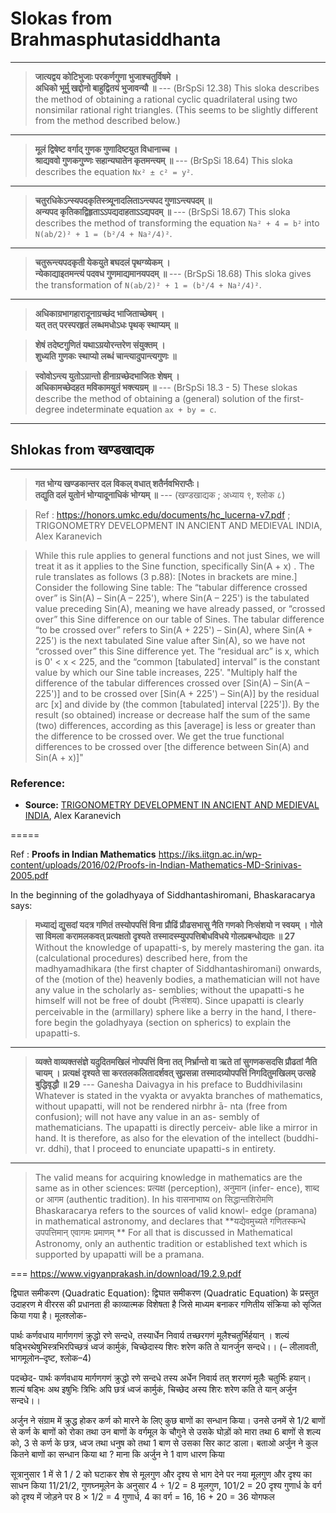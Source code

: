 # Slokas from Brahmasphutasiddhanta

---

> **जात्यद्वय कोटिभुजाः परकर्णगुणा भुजाश्चतुर्विषमे ।**  
> **अधिको भूर्मु खद्दोनो बाहुद्वितयं भुजावन्यौ ॥**  --- (BrSpSi 12.38)
> This sloka describes the method of obtaining a rational cyclic quadrilateral using two nonsimilar rational right triangles. (This seems to be slightly different from the method described below.)

---

> **मूलं द्विषेष्ट वर्गाद् गुणक गुणादिष्टयुत विधानाच्च ।**  
> **श्राद्यववो गुणकगुण्णः सहान्यघातेन कृतमन्त्यम् ॥**  --- (BrSpSi 18.64)
> This sloka describes the equation `Nx² ± c² = y²`.

---

> **चतुरधिकेऽन्स्यपदकृतिस्त्र्यूनादलिताऽन्त्यपद गुणाऽन्त्यपदम् ॥**  
> **अन्यपद कृतिकाद्विहृताऽऽपद्यदाहताऽऽद्यपदम् ॥**  --- (BrSpSi 18.67)
> This sloka describes the method of transforming the equation `Na² + 4 = b²` into `N(ab/2)² + 1 = (b²/4 + Na²/4)²`.

---

> **चतुरून्त्यपदकृती येकयुते बघदलं पृथग्व्येकम् ।**  
> **न्येकाद्याइतमन्त्यं पदवध गुणमाद्यमानयपदम् ॥** --- (BrSpSi 18.68)
> This sloka gives the transformation of `N(ab/2)² + 1 = (b²/4 + Na²/4)²`.

---

> **अधिकाग्रभागहारादूनाग्रच्छंद भाजिताच्छेषम् ।**  
> **यत् तत् परस्परहृतं लब्धमधोऽधः पृथक् स्थाप्यम् ॥**

> **शेषं तदेष्टगुणितं यथाऽग्रयोरन्तरेण संयुक्तम् ।**  
> **शुध्यति गुणकः स्थाप्यो लब्धं चान्त्यादुपान्त्यगुणः ॥**

> **स्वोवोऽन्त्य युतोऽग्रान्तो हीनाग्रच्छेदभाजितः शेषम् ।**  
> **अधिकामच्छेदहत मविकामयुतं भक्त्यग्रम् ॥**  --- (BrSpSi 18.3 - 5)
> These slokas describe the method of obtaining a (general) solution of the first-degree indeterminate equation `ax + by = c`.

---

## Shlokas from खण्डखाद्यक

---

> **गत भोग्य खण्डकान्तर दल विकल् वधात् शतैर्नवभिराप्तैः।**  
> **तद्युति दलं युतोनं भोग्यादूनाधिकं भोग्यम् ॥**  --- (खण्डखाद्यक ; अध्याय ९, श्लोक ८)

>Ref : https://honors.umkc.edu/documents/hc_lucerna-v7.pdf ; TRIGONOMETRY DEVELOPMENT IN ANCIENT AND
MEDIEVAL INDIA, Alex Karanevich

>While this rule applies to general functions and not just Sines, we will
treat it as it applies to the Sine function, specifically Sin(A + x) . The rule
translates as follows (3 p.88): [Notes in brackets are mine.]
Consider the following Sine table:
The “tabular difference crossed over” is Sin(A) – Sin(A – 225'),
where Sin(A – 225') is the tabulated value preceding Sin(A), meaning we
have already passed, or “crossed over” this Sine difference on our table of
Sines. The tabular difference “to be crossed over” refers to Sin(A + 225') –
Sin(A), where Sin(A + 225') is the next tabulated Sine value after Sin(A), so
we have not “crossed over” this Sine difference yet. The “residual arc” is x,
which is 0' < x < 225, and the “common [tabulated] interval” is the constant
value by which our Sine table increases, 225'.
>"Multiply half the difference of the tabular differences crossed
over [Sin(A) – Sin(A – 225')] and to be crossed over [Sin(A + 225') –
Sin(A)] by the residual arc [x] and divide by (the common [tabulated]
interval [225']). By the result (so obtained) increase or decrease half
the sum of the same (two) differences, according as this [average] is
less or greater than the difference to be crossed over. We get the true
functional differences to be crossed over [the difference between
Sin(A) and Sin(A + x)]"

### Reference:
- **Source:** [TRIGONOMETRY DEVELOPMENT IN ANCIENT AND MEDIEVAL INDIA](https://honors.umkc.edu/documents/hc_lucerna-v7.pdf), Alex Karanevich


=====

Ref : **Proofs in Indian Mathematics**
https://iks.iitgn.ac.in/wp-content/uploads/2016/02/Proofs-in-Indian-Mathematics-MD-Srinivas-2005.pdf

In the beginning of the goladhyaya of Siddhantashiromani, Bhaskaracarya says:

> **मध्याद्यं द्युसदां यदत्र गणितं तस्योपपत्तिं विना**
> **प्रौढिं प्रौढसभासु नैति गणको निःसंशयो न स्वयम् ।**
> **गोले सा विमला करामलकवत् प्रत्यक्षतो दृश्यते**
> **तस्मादस्म्युपपत्तिबोधविधये गोलप्रबन्धोद्यतः ॥ 27**
> Without the knowledge of upapatti-s, by merely mastering
the gan. ita (calculational procedures) described here, from
the madhyamadhikara (the first chapter of Siddhantashiromani)
onwards, of the (motion of the) heavenly bodies, a
mathematician will not have any value in the scholarly as-
semblies; without the upapatti-s he himself will not be free
of doubt (निःसंशय). Since upapatti is clearly perceivable
in the (armillary) sphere like a berry in the hand, I there-
fore begin the goladhyaya (section on spherics) to explain the
upapatti-s.

---

> **व्यक्ते वाव्यक्तसंज्ञे यदुदितमखिलं नोपपत्तिं विना तत्**
> **निर्भ्रान्तो वा ऋते तां सुगणकसदसि प्रौढतां नैति चायम् ।**
> **प्रत्यक्षं दृश्यते सा करतलकलितादर्शवत् सुप्रसन्ना**
> **तस्मादग्र्योपपत्तिं निगदितुमखिलम् उत्सहे बुद्धिवृद्धौ ॥ 29** --- Ganesha Daivagya in his preface to Buddhivilasinı
> Whatever is stated in the vyakta or avyakta branches of
mathematics, without upapatti, will not be rendered nirbhr ̄a-
nta (free from confusion); will not have any value in an as-
sembly of mathematicians. The upapatti is directly perceiv-
able like a mirror in hand. It is therefore, as also for the
elevation of the intellect (buddhi-vr. ddhi), that I proceed to
enunciate upapatti-s in entirety.

---

> The valid means for acquiring knowledge in mathematics are
the same as in other sciences: प्रत्यक्ष (perception), अनुमान (infer-
ence), शाब्द or आगम (authentic tradition). In his वासनाभाष्य on
सिद्धान्तशिरोमणि Bhaskaracarya refers to the sources of valid knowl-
edge (pramana) in mathematical astronomy, and declares that
> **यद्येवमुच्यते गणितस्कन्धे उपपत्तिमान् एवागमः प्रमाणम् **
>For all that is discussed in Mathematical Astronomy, only an
authentic tradition or established text which is supported by
upapatti will be a pramana.

===
https://www.vigyanprakash.in/download/19.2.9.pdf

द्विघात समीकरण (Quadratic Equation):
द्विघात समीकरण (Quadratic Equation) के प्रस्तुत उदाहरण मे वीररस की प्रधानता ही काव्यात्मक विशेषता है जिसे माध्यम बनाकर गणितीय संक्रिया को सृजित किया गया है।
मूलश्लोक-

पार्थः कर्णवधाय मार्गणगणं क्रुद्धो रणे सन्दधे, 
तस्यार्धेन निवार्य तच्छरगणं मूलैश्चतुर्भिर्हयान् । 
शल्यं षड्भिरथेषुभिस्त्रभिरपिच्छत्रं ध्वजं कार्मुकं, 
चिच्छेदास्य शिरः शरेण कति ते यानर्जुन सन्दधे।। (– लीलावती, भागमूलोन–दृष्ट, श्लोक–4)

पदच्छेद-
पार्थः कर्णवधाय मार्गणगणं क्रुद्धो रणे सन्दधे तस्य अर्धेन निवार्य तत् शरगणं मूलैः चतुर्भिः हयान्। शल्यं षड्भिः अथ इषुभिः त्रिभिः अपि छत्रं ध्वजं कार्मुकं, चिच्छेद अस्य शिरः शरेण कति ते यान् अर्जुन सन्दधे।।

अर्जुन ने संग्राम में क्रुद्ध होकर कर्ण को मारने के लिए कुछ बाणों का सन्धान किया। उनसे उनमें से 1/2 बाणों से कर्ण के बाणों को रोका तथा उन बाणों के वर्गमूल के चौगुने से उसके घोड़ों को मारा तथा 6 बाणों से शल्य को, 3 से कर्ण के छत्र, ध्वज तथा धनुष को तथा 1 बाण से उसका सिर काट डाला। बताओ अर्जुन ने कुल कितने बाणों का सन्धान किया था ?
माना कि अर्जुन ने 1 वाण धारण किया

सूत्रानुसार 1 में से 1 / 2 को घटाकर शेष से मूलगुण और दृश्य से भाग देने पर नया मूलगुण और दृश्य का साधन किया
11/21/2,
गुणघ्नमूलेन के अनुसार
4 ÷ 1/2 = 8 मूलगुण, 101/2 = 20 दृश्य
गुणार्ध के वर्ग को दृश्य में जोड़ने पर
8 × 1/2 = 4 गुणार्ध, 4 का वर्ग
= 16, 16 + 20 = 36 योगफल


